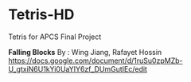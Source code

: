 # Tetris-HD
Tetris for APCS Final Project

**Falling Blocks**
By : Wing Jiang, Rafayet Hossin
https://docs.google.com/document/d/1ruSu0zpMZb-U_gtxiN6U1kYi0UaYIY6zf_DUmGutIEc/edit

